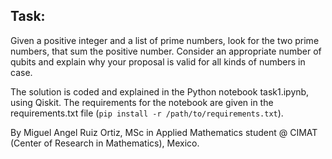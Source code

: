 ## Task:

Given a positive integer and a list of prime numbers, look for the two prime numbers, that sum the positive number. Consider an appropriate number of qubits and explain why your proposal is valid for all kinds of numbers in case.

The solution is coded and explained in the Python notebook task1.ipynb, using Qiskit. The requirements for the notebook are given in the requirements.txt file (`pip install -r /path/to/requirements.txt`).

By Miguel Angel Ruiz Ortiz, MSc in Applied Mathematics student @ CIMAT (Center of Research in Mathematics), Mexico.
